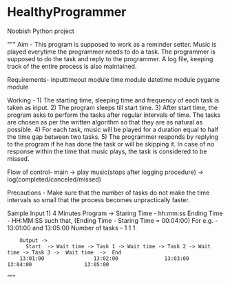 # HealthyProgrammer
Noobish Python project

"""
Aim - 
    This program is supposed to work as a reminder setter. Music is played everytime the programmer needs to do a task.
    The programmer is supposed to do the task and reply to the programmer. A log file, keeping track of the entire process is also maintained.

Requirements-
    inputtimeout module
    time module
    datetime module
    pygame module

Working -
    1)  The starting time, sleeping time and frequency of each task is taken as input.
    2)  The program sleeps till start time.
    3)  After start time, the program asks to perform the tasks after regular intervals of time.
        The tasks are chosen as per the written algorithm so that they are as natural as possible.
    4)  For each task, music will be played for a duration equal to half the time gap between two tasks.
    5)  The programmer responds by replying to the program if he has done the task or will be skipping it.
        In case of no response within the time that music plays, the task is considered to be missed.
    
Flow of control-
    main -> play music(stops after logging procedure) -> log(completed/canceled/missed)

Precautions - 
    Make sure that the number of tasks do not make the time intervals so small that the process becomes unpractically faster.

Sample Input
    1)  4 Minutes Program ->
        Staring Time - hh:mm:ss
        Ending Time - HH:MM:SS
        such that, (Ending Time - Staring Time = 00:04:00)
        For e.g. - 13:01:00 and 13:05:00
        Number of tasks - 1 1 1

        Output ->
          Start  -> Wait time -> Task 1 -> Wait time -> Task 2 -> Wait time -> Task 3 ->  Wait time  ->  End
        13:01:00                13:02:00               13:03:00               13:04:00                 13:05:00
"""
